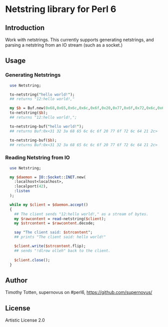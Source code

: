 # Netstring library for Perl 6

## Introduction

Work with netstrings. This currently supports generating netstrings, and
parsing a netstring from an IO stream (such as a socket.)

## Usage

### Generating Netstrings

```perl
  use Netstring;

  to-netstring("hello world!");
  ## returns "12:hello world!,"

  my $b = Buf.new(0x68,0x65,0x6c,0x6c,0x6f,0x20,0x77,0x6f,0x72,0x6c,0x64,0x21);
  to-netstring($b);
  ## returns "12:hello world!,";

  to-netstring-buf("hello world!");
  ## returns Buf:0x<31 32 3a 68 65 6c 6c 6f 20 77 6f 72 6c 64 21 2c>

  to-netstring-buf($b);
  ## returns Buf:0x<31 32 3a 68 65 6c 6c 6f 20 77 6f 72 6c 64 21 2c>

```

### Reading Netstring from IO

```perl
  use Netstring;

  my $daemon = IO::Socket::INET.new(
    :localhost<localhost>,
    :localport(42),
    :listen
  );

  while my $client = $daemon.accept()
  {
    ## The client sends "12:hello world!," as a stream of bytes.
    my $rawcontent = read-netstring($client);
    my $strcontent = $rawcontent.decode;

    say "The client said: $strcontent";
    ## prints "The client said: hello world!"

    $client.write($strcontent.flip);
    ## sends "!dlrow olleh" back to the client.
    
    $client.close();
  }

```

## Author 

Timothy Totten, supernovus on #perl6, https://github.com/supernovus/

## License

Artistic License 2.0

